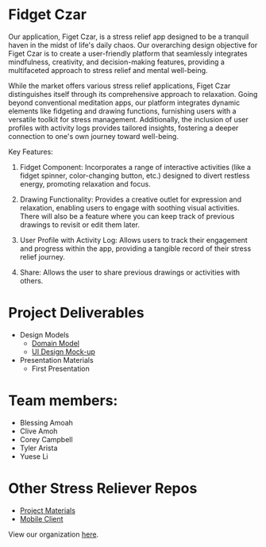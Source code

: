 # Fidget Czar

Our application, Figet Czar, is a stress relief app designed to be a tranquil haven in the midst of life's daily chaos. Our overarching design objective for Figet Czar is to create a user-friendly platform that seamlessly integrates mindfulness, creativity, and decision-making features, providing a multifaceted approach to stress relief and mental well-being.

While the market offers various stress relief applications, Figet Czar distinguishes itself through its comprehensive approach to relaxation. Going beyond conventional meditation apps, our platform integrates dynamic elements like fidgeting and drawing functions, furnishing users with a versatile toolkit for stress management. Additionally, the inclusion of user profiles with activity logs provides tailored insights, fostering a deeper connection to one's own journey toward well-being.

Key Features:

1. Fidget Component: Incorporates a range of interactive activities (like a fidget spinner, color-changing button, etc.) designed to divert restless energy, promoting relaxation and focus.

2. Drawing Functionality: Provides a creative outlet for expression and relaxation, enabling users to engage with soothing visual activities. There will also be a feature where you can keep track of previous drawings to revisit or edit them later.

3. User Profile with Activity Log: Allows users to track their engagement and progress within the app, providing a tangible record of their stress relief journey.

4. Share: Allows the user to share previous drawings or activities with others.

# Project Deliverables
- Design Models
  - [Domain Model](https://github.com/calvin-cs262-fall2023-teamh/stressReliver-project/blob/main/images/domainModel.pdf)
  - [UI Design Mock-up](https://github.com/calvin-cs262-fall2023-teamh/stressReliver-project/blob/main/images/CS262-UIDesign.pdf)
- Presentation Materials
  - First Presentation


# Team members: 
- Blessing Amoah
- Clive Amoh
- Corey Campbell
- Tyler Arista
- Yuese Li

# Other Stress Reliever Repos
- [Project Materials](https://github.com/calvin-cs262-fall2023-teamh/stressReliver-project)
- [Mobile Client](https://github.com/calvin-cs262-fall2023-teamh/stressReliever-client)

View our organization [here](https://github.com/calvin-cs262-fall2023-teamh).
